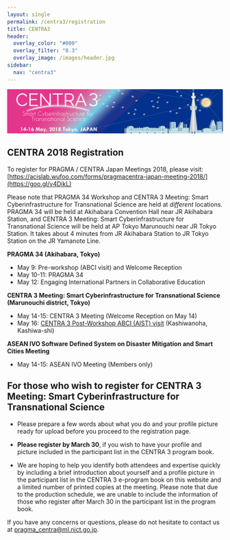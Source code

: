 ```yaml
---
layout: single
permalink: /centra3/registration
title: CENTRA3
header:
  overlay_color: "#000"
  overlay_filter: "0.3"
  overlay_image: /images/header.jpg
sidebar:
  nav: "centra3"
---
```


<img src="/images/centra3.png">

## CENTRA 2018 Registration


To register for PRAGMA / CENTRA Japan Meetings 2018, please visit: [https://acislab.wufoo.com/forms/pragmacentra-japan-meeting-2018/](https://goo.gl/v4DikL)

Please note that PRAGMA 34 Workshop and CENTRA 3 Meeting: Smart Cyberinfrastructure for Transnational Science are held at *different* locations. PRAGMA 34 will be held at Akihabara Convention Hall near JR Akihabara Station, and CENTRA 3 Meeting: Smart Cyberinfrastructure for Transnational Science will be held at AP Tokyo Marunouchi near JR Tokyo Station. It takes about 4 minutes from JR Akihabara Station to JR Tokyo Station on the JR Yamanote Line.  


**PRAGMA 34 (Akihabara, Tokyo)** 
*	May 9: Pre-workshop (ABCI visit) and Welcome Reception  
*	May 10-11: PRAGMA 34  
*	May 12: Engaging International Partners in Collaborative Education   

**CENTRA 3 Meeting: Smart Cyberinfrastructure for Transnational Science (Marunouchi district, Tokyo)**  
*	May 14-15: CENTRA 3 Meeting (Welcome Reception on May 14) 
* May 16: [CENTRA 3 Post-Workshop ABCI (AIST) visit](http://www.globalcentra.org/centra3/abci.html) (Kashiwanoha, Kashiwa-shi)

**ASEAN IVO Software Defined System on Disaster Mitigation and Smart Cities Meeting** 
*	May 14-15: ASEAN IVO Meeting (Members only)  


## For those who wish to register for CENTRA 3 Meeting: Smart Cyberinfrastructure for Transnational Science 

* Please prepare a few words about what you do and your profile picture ready for upload before you proceed to the registration page. 
  
* **Please register by March 30**, if you wish to have your profile and picture included in the participant list in the CENTRA 3 program book.  
  
* We are hoping to help you identify both attendees and expertise quickly by including a brief introduction about yourself and a profile picture in the participant list in the CENTRA 3 e-program book on this website and a limited number of printed copies at the meeting. Please note that due to the production schedule, we are unable to include the information of those who register after March 30 in the participant list in the program book.  
  
If you have any concerns or questions, please do not hesitate to contact us at pragma_centra@ml.nict.go.jp.


  
